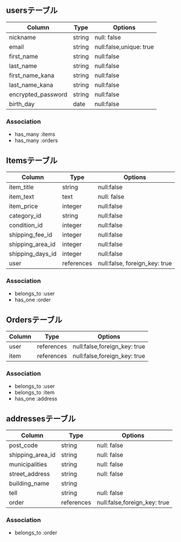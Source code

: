 ## usersテーブル

|Column|Type|Options|
|---------|----|--------|
|nickname |string|null: false   |
|email    |string|null:false,unique: true  |
|first_name|string|null:false|
|last_name|string|null:false|
|first_name_kana|string|null:false|
|last_name_kana|string|null:false|
|encrypted_password|string|null:false|
|birth_day|date|null:false|


### Association
- has_many :items
- has_many :orders

## Itemsテーブル

|Column|Type|Options|
|---------|----|--------|
|item_title |string|null:false |
|item_text |text|null: false   |
|item_price |integer|null:false   |
|category_id |string|null:false   |
|condition_id |integer|null:false |
|shipping_fee_id|integer|null:false |
|shipping_area_id |integer|null:false |
|shipping_days_id |integer|null:false |
|user|references|null:false, foreign_key: true |

### Association
- belongs_to :user
- has_one  :order

## Ordersテーブル

|Column|Type|Options|
|---------|----|--------|
|user   |references|null:false,foreign_key: true   |
|item|references|null:false,foreign_key: true|

### Association
- belongs_to :user
- belongs_to :item
- has_one  :address

## addressesテーブル

|Column|Type|Options|
|---------|----|--------|
|post_code|string|null: false   |
|shipping_area_id |string|null: false   |
|municipalities |string|null: false   |
|street_address |string|null: false   |
|building_name |string|
|tell|string|null: false   |
|order|references|null:false,foreign_key: true|

### Association
- belongs_to :order